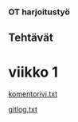 ### OT harjoitustyö

## Tehtävät

# viikko 1

[komentorivi.txt](https://github.com/aoskarih/ot_harjoitustyo/tree/master/laskarit/viikko1/komentorivi.txt)

[gitlog.txt](https://github.com/aoskarih/ot_harjoitustyo/blob/master/laskarit/viikko1/gitlog.txt)
